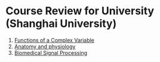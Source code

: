 # Course Review for University (Shanghai University)
1. [Functions of a Complex Variable](./complex_html)
2. [Anatomy and physiology](./解剖.md)
3. [Biomedical Signal Processing](./Biomedical%20signal%20Processing.html)